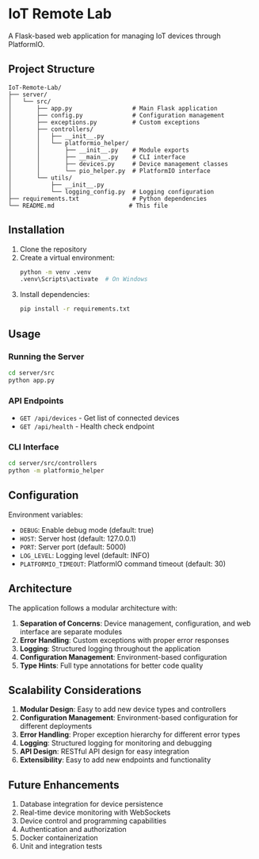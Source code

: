 # IoT Remote Lab

A Flask-based web application for managing IoT devices through PlatformIO.

## Project Structure

```
IoT-Remote-Lab/
├── server/
│   └── src/
│       ├── app.py                 # Main Flask application
│       ├── config.py              # Configuration management
│       ├── exceptions.py          # Custom exceptions
│       ├── controllers/
│       │   ├── __init__.py
│       │   └── platformio_helper/
│       │       ├── __init__.py    # Module exports
│       │       ├── __main__.py    # CLI interface
│       │       ├── devices.py     # Device management classes
│       │       └── pio_helper.py  # PlatformIO interface
│       └── utils/
│           ├── __init__.py
│           └── logging_config.py  # Logging configuration
├── requirements.txt               # Python dependencies
└── README.md                     # This file
```

## Installation

1. Clone the repository
2. Create a virtual environment:
   ```bash
   python -m venv .venv
   .venv\Scripts\activate  # On Windows
   ```
3. Install dependencies:
   ```bash
   pip install -r requirements.txt
   ```

## Usage

### Running the Server

```bash
cd server/src
python app.py
```

### API Endpoints

- `GET /api/devices` - Get list of connected devices
- `GET /api/health` - Health check endpoint

### CLI Interface

```bash
cd server/src/controllers
python -m platformio_helper
```

## Configuration

Environment variables:
- `DEBUG`: Enable debug mode (default: true)
- `HOST`: Server host (default: 127.0.0.1)
- `PORT`: Server port (default: 5000)
- `LOG_LEVEL`: Logging level (default: INFO)
- `PLATFORMIO_TIMEOUT`: PlatformIO command timeout (default: 30)

## Architecture

The application follows a modular architecture with:

1. **Separation of Concerns**: Device management, configuration, and web interface are separate modules
2. **Error Handling**: Custom exceptions with proper error responses
3. **Logging**: Structured logging throughout the application
4. **Configuration Management**: Environment-based configuration
5. **Type Hints**: Full type annotations for better code quality

## Scalability Considerations

1. **Modular Design**: Easy to add new device types and controllers
2. **Configuration Management**: Environment-based configuration for different deployments
3. **Error Handling**: Proper exception hierarchy for different error types
4. **Logging**: Structured logging for monitoring and debugging
5. **API Design**: RESTful API design for easy integration
6. **Extensibility**: Easy to add new endpoints and functionality

## Future Enhancements

1. Database integration for device persistence
2. Real-time device monitoring with WebSockets
3. Device control and programming capabilities
4. Authentication and authorization
5. Docker containerization
6. Unit and integration tests
